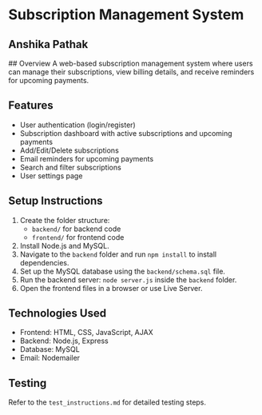 # Subscription Management System
<h2>Anshika Pathak</h2>
## Overview
A web-based subscription management system where users can manage their subscriptions, view billing details, and receive reminders for upcoming payments.

## Features
- User authentication (login/register)
- Subscription dashboard with active subscriptions and upcoming payments
- Add/Edit/Delete subscriptions
- Email reminders for upcoming payments
- Search and filter subscriptions
- User settings page

## Setup Instructions
1. Create the folder structure:
   - `backend/` for backend code
   - `frontend/` for frontend code
2. Install Node.js and MySQL.
3. Navigate to the `backend` folder and run `npm install` to install dependencies.
4. Set up the MySQL database using the `backend/schema.sql` file.
5. Run the backend server: `node server.js` inside the `backend` folder.
6. Open the frontend files in a browser or use Live Server.

## Technologies Used
- Frontend: HTML, CSS, JavaScript, AJAX
- Backend: Node.js, Express
- Database: MySQL
- Email: Nodemailer

## Testing
Refer to the `test_instructions.md` for detailed testing steps.